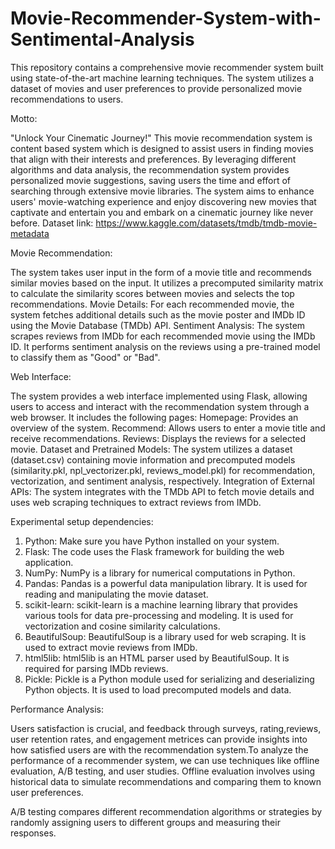 # Movie-Recommender-System-with-Sentimental-Analysis
This repository contains a comprehensive movie recommender system built using state-of-the-art machine learning techniques. The system utilizes a dataset of movies and user preferences to provide personalized movie recommendations to users.





Motto:

"Unlock Your Cinematic Journey!"
This movie recommendation system is content based system which is designed to assist users in finding movies that align with their interests and preferences. By leveraging different algorithms and data analysis, the recommendation system provides personalized movie suggestions, saving users the time and effort of searching through extensive movie libraries. The system aims to enhance users' movie-watching experience and enjoy discovering new movies that captivate and entertain you and embark on a cinematic journey like never before.
Dataset link: https://www.kaggle.com/datasets/tmdb/tmdb-movie-metadata



Movie Recommendation:

The system takes user input in the form of a movie title and recommends similar movies based on the input. It utilizes a precomputed similarity matrix to calculate the similarity scores between movies and selects the top recommendations.
Movie Details: For each recommended movie, the system fetches additional details such as the movie poster and IMDb ID using the Movie Database (TMDb) API.
Sentiment Analysis: The system scrapes reviews from IMDb for each recommended movie using the IMDb ID. It performs sentiment analysis on the reviews using a pre-trained model to classify them as "Good" or "Bad".

Web Interface:

The system provides a web interface implemented using Flask, allowing users to access and interact with the recommendation system through a web browser. It includes the following pages:
Homepage: Provides an overview of the system.
Recommend: Allows users to enter a movie title and receive recommendations.
Reviews: Displays the reviews for a selected movie.
Dataset and Pretrained Models: The system utilizes a dataset (dataset.csv) containing movie information and precomputed models (similarity.pkl, npl_vectorizer.pkl, reviews_model.pkl) for recommendation, vectorization, and sentiment analysis, respectively.
Integration of External APIs: The system integrates with the TMDb API to fetch movie details and uses web scraping techniques to extract reviews from IMDb.

Experimental setup dependencies:

1.	Python: Make sure you have Python installed on your system. 
2.	Flask: The code uses the Flask framework for building the web application. 
3.	NumPy: NumPy is a library for numerical computations in Python. 
4.	Pandas: Pandas is a powerful data manipulation library. It is used for reading and manipulating the movie dataset. 
5.	scikit-learn: scikit-learn is a machine learning library that provides various tools for data pre-processing and modeling. It is used for vectorization and cosine similarity calculations.
6.	BeautifulSoup: BeautifulSoup is a library used for web scraping. It is used to extract movie reviews from IMDb.  
7.	html5lib: html5lib is an HTML parser used by BeautifulSoup. It is required for parsing IMDb reviews. 
8.	Pickle: Pickle is a Python module used for serializing and deserializing Python objects. It is used to load precomputed models and data.

Performance Analysis:

Users satisfaction is crucial, and feedback through surveys, rating,reviews, user retention rates, and engagement metrices can provide insights into how satisfied users are with the recommendation system.To analyze the performance of a recommender system, we can use techniques like offline evaluation, A/B testing, and user studies. Offline evaluation involves using historical data to simulate recommendations and comparing them to known user preferences.

A/B testing compares different recommendation algorithms or strategies by randomly assigning users to different groups and measuring their responses.

 
